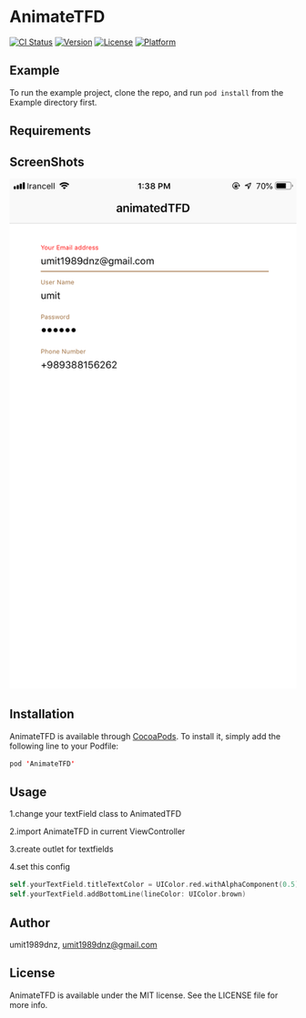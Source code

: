 # AnimateTFD

[![CI Status](https://img.shields.io/travis/umit1989dnz/AnimateTFD.svg?style=flat)](https://travis-ci.org/umit1989dnz/AnimateTFD)
[![Version](https://img.shields.io/cocoapods/v/AnimateTFD.svg?style=flat)](https://cocoapods.org/pods/AnimateTFD)
[![License](https://img.shields.io/cocoapods/l/AnimateTFD.svg?style=flat)](https://cocoapods.org/pods/AnimateTFD)
[![Platform](https://img.shields.io/cocoapods/p/AnimateTFD.svg?style=flat)](https://cocoapods.org/pods/AnimateTFD)

## Example

To run the example project, clone the repo, and run `pod install` from the Example directory first.

## Requirements

## ScreenShots

![Screenshot](https://raw.githubusercontent.com/umit1989dnz/AnimateTFD/master/IMG_05555.png)


## Installation

AnimateTFD is available through [CocoaPods](https://cocoapods.org). To install
it, simply add the following line to your Podfile:

```swift
pod 'AnimateTFD'
```


## Usage

1.change your textField class to AnimatedTFD

2.import AnimateTFD in current ViewController

3.create outlet for textfields

4.set this config 

```swift
self.yourTextField.titleTextColor = UIColor.red.withAlphaComponent(0.5)
self.yourTextField.addBottomLine(lineColor: UIColor.brown)
```


## Author

umit1989dnz, umit1989dnz@gmail.com

## License

AnimateTFD is available under the MIT license. See the LICENSE file for more info.
